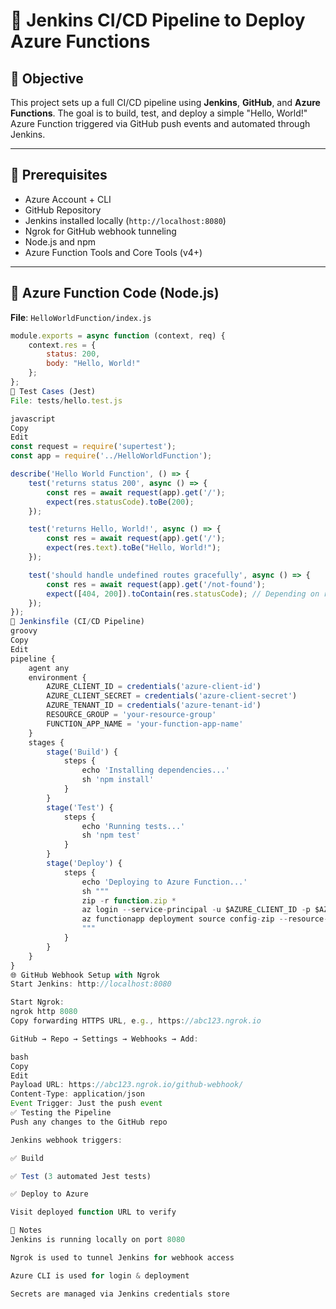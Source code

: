 # 🚀 Jenkins CI/CD Pipeline to Deploy Azure Functions

## 🎯 Objective

This project sets up a full CI/CD pipeline using **Jenkins**, **GitHub**, and **Azure Functions**. The goal is to build, test, and deploy a simple "Hello, World!" Azure Function triggered via GitHub push events and automated through Jenkins.

---

## 🔧 Prerequisites

- Azure Account + CLI
- GitHub Repository
- Jenkins installed locally (`http://localhost:8080`)
- Ngrok for GitHub webhook tunneling
- Node.js and npm
- Azure Function Tools and Core Tools (v4+)

---

## 🧪 Azure Function Code (Node.js)

**File**: `HelloWorldFunction/index.js`

```javascript
module.exports = async function (context, req) {
    context.res = {
        status: 200,
        body: "Hello, World!"
    };
};
🧪 Test Cases (Jest)
File: tests/hello.test.js

javascript
Copy
Edit
const request = require('supertest');
const app = require('../HelloWorldFunction');

describe('Hello World Function', () => {
    test('returns status 200', async () => {
        const res = await request(app).get('/');
        expect(res.statusCode).toBe(200);
    });

    test('returns Hello, World!', async () => {
        const res = await request(app).get('/');
        expect(res.text).toBe("Hello, World!");
    });

    test('should handle undefined routes gracefully', async () => {
        const res = await request(app).get('/not-found');
        expect([404, 200]).toContain(res.statusCode); // Depending on routing setup
    });
});
🔨 Jenkinsfile (CI/CD Pipeline)
groovy
Copy
Edit
pipeline {
    agent any
    environment {
        AZURE_CLIENT_ID = credentials('azure-client-id')
        AZURE_CLIENT_SECRET = credentials('azure-client-secret')
        AZURE_TENANT_ID = credentials('azure-tenant-id')
        RESOURCE_GROUP = 'your-resource-group'
        FUNCTION_APP_NAME = 'your-function-app-name'
    }
    stages {
        stage('Build') {
            steps {
                echo 'Installing dependencies...'
                sh 'npm install'
            }
        }
        stage('Test') {
            steps {
                echo 'Running tests...'
                sh 'npm test'
            }
        }
        stage('Deploy') {
            steps {
                echo 'Deploying to Azure Function...'
                sh """
                zip -r function.zip *
                az login --service-principal -u $AZURE_CLIENT_ID -p $AZURE_CLIENT_SECRET --tenant $AZURE_TENANT_ID
                az functionapp deployment source config-zip --resource-group $RESOURCE_GROUP --name $FUNCTION_APP_NAME --src function.zip
                """
            }
        }
    }
}
🌐 GitHub Webhook Setup with Ngrok
Start Jenkins: http://localhost:8080

Start Ngrok:
ngrok http 8080
Copy forwarding HTTPS URL, e.g., https://abc123.ngrok.io

GitHub → Repo → Settings → Webhooks → Add:

bash
Copy
Edit
Payload URL: https://abc123.ngrok.io/github-webhook/
Content-Type: application/json
Event Trigger: Just the push event
✅ Testing the Pipeline
Push any changes to the GitHub repo

Jenkins webhook triggers:

✅ Build

✅ Test (3 automated Jest tests)

✅ Deploy to Azure

Visit deployed function URL to verify

📝 Notes
Jenkins is running locally on port 8080

Ngrok is used to tunnel Jenkins for webhook access

Azure CLI is used for login & deployment

Secrets are managed via Jenkins credentials store
